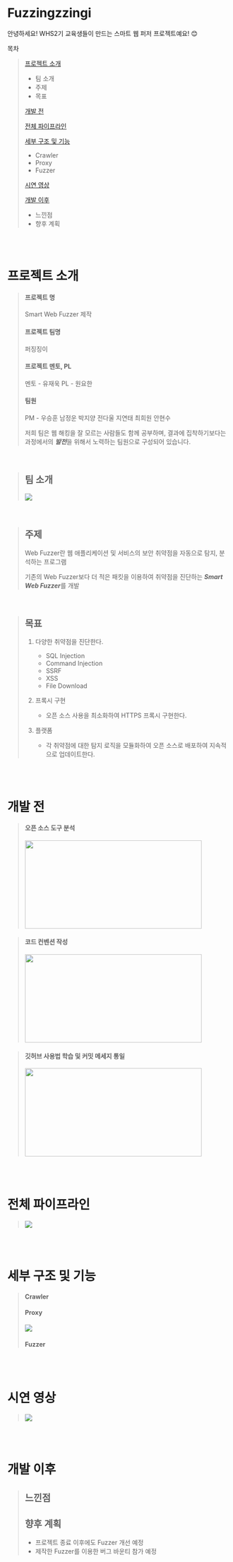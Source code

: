 Fuzzingzzingi
==============
안녕하세요! WHS2기 교육생들이 만드는 스마트 웹 퍼저 프로젝트예요! 😊

목차
> [프로젝트 소개](프로젝트-소개)
>    * 팀 소개
>    * 주제
>    * 목표
>
> [개발 전](개발-전)
> 
> [전체 파이프라인](전체-파이프라인)
>    
> [세부 구조 및 기능](세부-구조-및-기능)
>    * Crawler
>    * Proxy
>    * Fuzzer
>
> [시연 영상](시연-영상)
> 
> [개발 이후](개발-이후)
>    * 느낀점
>    * 향후 계획
>   

<br>
<br>

# 프로젝트 소개
> #### 프로젝트 명
> Smart Web Fuzzer 제작
>
> #### 프로젝트 팀명
> 퍼징징이
>
> #### 프로젝트 멘토, PL
> 멘토 - 유재욱
> PL - 원요한
>
> #### 팀원
> PM - 우승훈
> 남정운
> 박지양
> 전다울
> 지연태
> 최희원
> 안현수
>
> 저희 팀은 웹 해킹을 잘 모르는 사람들도 함께 공부하며, 결과에 집착하기보다는 과정에서의 ***발전***을 위해서 노력하는 팀원으로 구성되어 있습니다.
>
<br>

> ## 팀 소개
> <img src="https://github.com/user-attachments/assets/6dd9e3ba-b482-4d7b-b411-483f2f86f9ff"/>
<br>

> ## 주제
> Web Fuzzer란 웹 애플리케이션 및 서비스의 보안 취약점을 자동으로 탐지, 분석하는 프로그램
>
> 기존의 Web Fuzzer보다 더 적은 패킷을 이용하여 취약점을 진단하는 ***Smart Web Fuzzer***를 개발 
<br>

> ## 목표
> 1. 다양한 취약점을 진단한다.
>    - SQL Injection
>    - Command Injection
>    - SSRF
>    - XSS
>    - File Download
>      
> 2. 프록시 구현
>    - 오픈 소스 사용을 최소화하여 HTTPS 프록시 구현한다.
>      
> 3. 플랫폼
>    - 각 취약점에 대한 탐지 로직을 모듈화하여 오픈 소스로 배포하여 지속적으로 업데이트한다.

<br>
<br>

# 개발 전
> #### 오픈 소스 도구 분석
> <img src="https://github.com/user-attachments/assets/fd37b461-6ed7-4e4f-84de-06e6e3774b7e" width=400 height=200/>

> #### 코드 컨벤션 작성
> <img src="https://github.com/user-attachments/assets/b145c087-ba38-46f0-8455-38ab647dfd5a" width=400 height=200/>

> #### 깃허브 사용법 학습 및 커밋 메세지 통일
> <img src="https://github.com/user-attachments/assets/f1802c26-58b6-4cc9-aa1b-d891307caf03" width=400 height=200/>

<br>
<br>

# 전체 파이프라인
>
> <img src="https://github.com/user-attachments/assets/789a1264-2cc4-463c-a9c8-5a010c048a86"/>

<br>
<br>

# 세부 구조 및 기능
>
> #### Crawler
>
> 
> #### Proxy
> <img src="https://github.com/user-attachments/assets/9a601653-2a6d-4c0a-b38f-8989621d97b0"/>
>
> #### Fuzzer
>
>

<br>
<br>

# 시연 영상
>
><img src="https://github.com/user-attachments/assets/e70b9429-b435-484d-85cb-033b145b91d1"/>

<br>
<br>

# 개발 이후
>
> ## 느낀점
>
>
> ## 향후 계획
>  * 프로젝트 종료 이후에도 Fuzzer 개선 예정
>  * 제작한 Fuzzer를 이용한 버그 바운티 참가 예정
